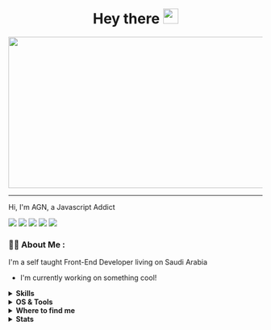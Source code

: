 <div align="center">
<h1>
  Hey there
  <img src="https://media.giphy.com/media/hvRJCLFzcasrR4ia7z/giphy.gif" width="30px"/>
</h1>
</div>
<div align="center">
  <img src="https://i.postimg.cc/XJMSYHk3/ign-sun-And-Clouds.png" width="600" height="300"/>
</div>

---

Hi, I'm AGN, a Javascript Addict  

![](https://img.shields.io/badge/JavaScript-F7DF1E.svg?style=for-the-badge&logo=JavaScript&logoColor=black)
![](https://img.shields.io/badge/TypeScript-3178C6.svg?style=for-the-badge&logo=TypeScript&logoColor=white)
![](https://img.shields.io/badge/React-61DAFB.svg?style=for-the-badge&logo=React&logoColor=black)
![](https://img.shields.io/badge/Redux-764ABC.svg?style=for-the-badge&logo=Redux&logoColor=white)
![](https://img.shields.io/badge/Tailwind%20CSS-06B6D4.svg?style=for-the-badge&logo=Tailwind-CSS&logoColor=white)

### :man_technologist: About Me :
I'm a self taught Front-End Developer living on Saudi Arabia
- I'm currently working on something cool!



<details>
  <summary><b>Skills</b></summary>


[![SQLite](https://img.shields.io/badge/SQLite-★★☆-lightgrey?labelColor=003B57&logo=SQLite&style=for-the-badge&logoColor=white)](https://www.sqlite.org/)
[![postgreSQL](https://img.shields.io/badge/PostgreSQL-★★☆-lightgrey?labelColor=4169E1&logo=PostgreSQL&style=for-the-badge&logoColor=white)](https://www.postgresql.org/)
[![mongoDB](https://img.shields.io/badge/MongoDB-★★☆-lightgrey?labelColor=47A248&logo=MongoDB&style=for-the-badge&logoColor=white)](https://www.mongodb.com/)


[![html](https://img.shields.io/badge/html-★★★-lightgrey?labelColor=E34F26&logo=HTML5&style=for-the-badge&logoColor=white)](https://www.w3schools.com/html)
[![css](https://img.shields.io/badge/css-★★★-lightgrey?labelColor=1572B6&logo=CSS3&style=for-the-badge&logoColor=white)](https://www.w3schools.com/css)
[![javascript](https://img.shields.io/badge/javascript-★★☆-lightgrey?labelColor=F7DF1E&logo=JavaScript&style=for-the-badge&logoColor=black)](https://www.w3schools.com/js)

</details>



<details>
  <summary><b>OS & Tools</b></summary>

![Linux](https://img.shields.io/badge/-Linux-FCC624?logo=Linux&style=for-the-badge&logoColor=black)

![VSCode](https://img.shields.io/badge/Visual%20Studio%20Code-007ACC.svg?style=for-the-badge&logo=Visual-Studio-Code&logoColor=white)
![neovim](https://img.shields.io/badge/Neovim-57A143.svg?style=for-the-badge&logo=Neovim&logoColor=white)

![Git](https://img.shields.io/badge/-Git-F05032?logo=Git&style=for-the-badge&logoColor=white)
![Github](https://img.shields.io/badge/-Github-181717?logo=Github&style=for-the-badge&logoColor=white)

</details>



<details>
  <summary><b>Where to find me</b></summary>

[![Github](https://img.shields.io/badge/-Github-181717?style=for-the-badge&logo=Github&logoColor=white)](https://github.com/agn907)
[![Twitter](https://img.shields.io/badge/-Twitter-1DA1F2?style=for-the-badge&logo=Twitter&logoColor=white)](https://twitter.com/agn907)


</details>

<details>
  <summary><b>Stats</b></summary>

<a>
  <img align="center" src="https://github-readme-stats.vercel.app/api?username=agn907&theme=nord&hide_border=true&show_icons=true&include_all_commits=true&count_private=true&disable_animations=true" />
</a>
<a>
  <img align="center" src="https://streak-stats.demolab.com/?user=agn907&hide_border=true&background=00000000&border=2980b9&stroke=7390ac&ring=88c0d0&fire=88c0d0&currStreakNum=7390ac&sideNums=7390ac&currStreakLabel=7390ac&sideLabels=7390ac&dates=7390ac" />
</a>


</details>
